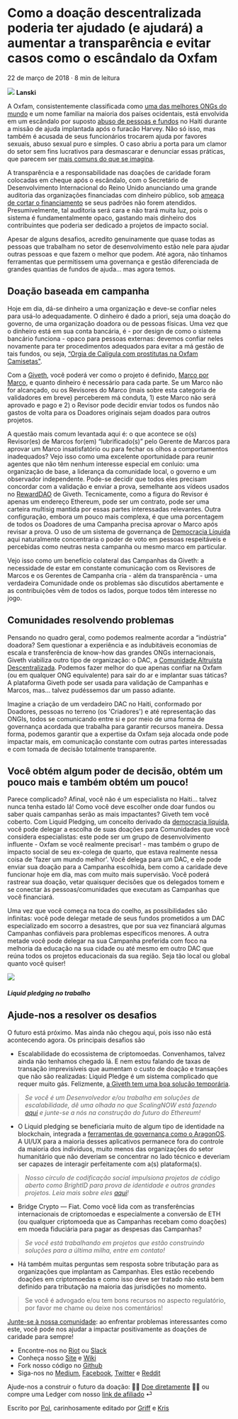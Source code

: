 # Como a doação descentralizada poderia ter ajudado (e ajudará) a aumentar a transparência e evitar casos como o escândalo da Oxfam

22 de março de 2018 · 8 min de leitura

![](https://i.imgur.com/y21fRHC.png) **Lanski**

A Oxfam, consistentemente classificada como [uma das melhores ONGs do mundo](https://www.oxfam.org.uk/blogs/2012/01/oxfam-number-three-in-top-100-best-ngos) e um nome familiar na maioria dos países ocidentais, está envolvida em um escândalo por suposto [abuso de pessoas e fundos](http://nationalpost.com/news/world/a-full-on-caligula-orgy-oxfam-charity-accused-of-exploiting-haiti-disaster-victims-for-sex) no Haiti durante a missão de ajuda implantada após o furacão Harvey. Não só isso, mas também é acusada de seus funcionários trocarem ajuda por favores sexuais, abuso sexual puro e simples. O caso abriu a porta para um clamor do setor sem fins lucrativos para desmascarar e denunciar essas práticas, que parecem ser [mais comuns do que se imagina](https://www.theguardian.com/global-development/audio/2018/feb/14/oxfam-allegations-are-tip-of-iceberg-sexual-harassment-and-aid-workers-podcast).

A transparência e a responsabilidade nas doações de caridade foram colocadas em cheque após o escândalo, com o Secretário de Desenvolvimento Internacional do Reino Unido anunciando uma grande auditoria das organizações financiadas com dinheiro público, sob [ameaça de cortar o financiamento](https://www.independent.co.uk/news/uk/home-news/oxfam-sexual-abuse-aid-workers-haiti-prostitutes-scandal-national-crime-agency-mordaunt-latest-a8211211.html) se seus padrões não forem atendidos. Presumivelmente, tal auditoria será cara e não trará muita luz, pois o sistema é fundamentalmente opaco, gastando mais dinheiro dos contribuintes que poderia ser dedicado a projetos de impacto social.

Apesar de alguns desafios, acredito genuinamente que quase todas as pessoas que trabalham no setor de desenvolvimento estão nele para ajudar outras pessoas e que fazem o melhor que podem. Até agora, não tínhamos ferramentas que permitissem uma governança e gestão diferenciada de grandes quantias de fundos de ajuda… mas agora temos.

## Doação baseada em campanha

Hoje em dia, dá-se dinheiro a uma organização e deve-se confiar neles para usá-lo adequadamente. O dinheiro é dado a priori, seja uma doação do governo, de uma organização doadora ou de pessoas físicas. Uma vez que o dinheiro está em sua conta bancária, é - por design de como o sistema bancário funciona - opaco para pessoas externas: devemos confiar neles novamente para ter procedimentos adequados para evitar a má gestão de tais fundos, ou seja, [“Orgia de Calígula com prostitutas na Oxfam Camisetas"](https://www.thetimes.co.uk/article/oxfam-in-haiti-it-was-like-a-caligula-orgy-with-prostitutes-in-oxfam-t-shirts-p32wlk0rp).

Com a [Giveth](http://giveth.io/), você poderá ver como o projeto é definido, [Marco por Marco](https://medium.com/giveth/what-is-the-future-of-giving-d50446b0a0e4), e quanto dinheiro é necessário para cada parte. Se um Marco não for alcançado, ou os Revisores do Marco (mais sobre esta categoria de validadores em breve) perceberem má conduta, 1) este Marco não será aprovado e pago e 2) o Revisor pode decidir enviar todos os fundos não gastos de volta para os Doadores originais sejam doados para outros projetos.

A questão mais comum levantada aqui é: o que acontece se o(s) Revisor(es) de Marcos for(em) “lubrificado(s)” pelo Gerente de Marcos para aprovar um Marco insatisfatório ou para fechar os olhos a comportamentos inadequados? Vejo isso como uma excelente oportunidade para reunir agentes que não têm nenhum interesse especial em conluio: uma organização de base, a liderança da comunidade local, o governo e um observador independente. Pode-se decidir que todos eles precisam concordar com a validação e enviar a prova, semelhante aos vídeos usados no [RewardDAO](https://medium.com/giveth/how-rewarddao-works-aka-what-are-points-7388f70269a) de Giveth. Tecnicamente, como a figura do Revisor é apenas um endereço Ethereum, pode ser um contrato, pode ser uma carteira multisig mantida por essas partes interessadas relevantes. Outra configuração, embora um pouco mais complexa, é que uma porcentagem de todos os Doadores de uma Campanha precisa aprovar o Marco após revisar a prova. O uso de um sistema de governança de [Democracia Líquida](https://medium.com/giveth/liquid-democracy-what-that-bd3c63e8df52) aqui naturalmente concentraria o poder de voto em pessoas respeitáveis e percebidas como neutras nesta campanha ou mesmo marco em particular.

Vejo isso como um benefício colateral das Campanhas da Giveth: a necessidade de estar em constante comunicação com os Revisores de Marcos e os Gerentes de Campanha cria - além da transparência - uma verdadeira Comunidade onde os problemas são discutidos abertamente e as contribuições vêm de todos os lados, porque todos têm interesse no jogo.

## Comunidades resolvendo problemas

Pensando no quadro geral, como podemos realmente acordar a “indústria” doadora? Sem questionar a experiência e as indubitáveis economias de escala e transferência de know-how das grandes ONGs internacionais, Giveth viabiliza outro tipo de organização: o DAC, a [Comunidade Altruísta Descentralizada](https://medium.com/giveth/giveth-introduces-decentralized-altruistic-communities-dacs-d1155a79bdc4). Podemos fazer melhor do que apenas confiar na Oxfam (ou em qualquer ONG equivalente) para sair do ar e implantar suas táticas? A plataforma Giveth pode ser usada para validação de Campanhas e Marcos, mas… talvez pudéssemos dar um passo adiante.

Imagine a criação de um verdadeiro DAC no Haiti, conformado por Doadores, pessoas no terreno (os 'Criadores') e até representação das ONGIs, todos se comunicando entre si e por meio de uma forma de governança acordada que trabalha para garantir recursos maneira. Dessa forma, podemos garantir que a expertise da Oxfam seja alocada onde pode impactar mais, em comunicação constante com outras partes interessadas e com tomada de decisão totalmente transparente.

## Você obtém algum poder de decisão, obtém um pouco mais e também obtém um pouco!

Parece complicado? Afinal, você não é um especialista no Haiti… talvez nunca tenha estado lá! Como você deve escolher onde doar fundos ou saber quais campanhas serão as mais impactantes? Giveth tem você coberto. Com Liquid Pledging, um conceito derivado da [democracia líquida](https://medium.com/giveth/liquid-democracy-what-that-bd3c63e8df52), você pode delegar a escolha de suas doações para Comunidades que você considera especialistas: este pode ser um grupo de desenvolvimento influente - Oxfam se você realmente precisar! - mas também o grupo de impacto social de seu ex-colega de quarto, que estava realmente nessa coisa de 'fazer um mundo melhor'. Você delega para um DAC, e ele pode enviar sua doação para a Campanha escolhida, bem como a caridade deve funcionar hoje em dia, mas com muito mais supervisão. Você poderá rastrear sua doação, vetar quaisquer decisões que os delegados tomem e se conectar às pessoas/comunidades que executam as Campanhas que você financiará.

Uma vez que você começa na toca do coelho, as possibilidades são infinitas: você pode delegar metade de seus fundos prometidos a um DAC especializado em socorro a desastres, que por sua vez financiará algumas Campanhas confiáveis para problemas específicos menores. A outra metade você pode delegar na sua Campanha preferida com foco na melhoria da educação na sua cidade ou até mesmo em outro DAC que reúna todos os projetos educacionais da sua região. Seja tão local ou global quanto você quiser!

![](https://i.imgur.com/nlQlE2A.png)

##### Liquid pledging no trabalho

## Ajude-nos a resolver os desafios

O futuro está próximo. Mas ainda não chegou aqui, pois isso não está acontecendo agora. Os principais desafios são

* Escalabilidade do ecossistema de criptomoedas. Convenhamos, talvez ainda não tenhamos chegado lá. E nem estou falando de taxas de transação imprevisíveis que aumentam o custo de doação e transações que não são realizadas: Liquid Pledge é um sistema complicado que requer muito gás. Felizmente, [a Giveth tem uma boa solução temporária](https://medium.com/giveth/tackling-ethereum-scalability-issues-29bd700b5060).

> _Se você é um Desenvolvedor e/ou trabalha em soluções de escalabilidade, dê uma olhada no que ScalingNOW está fazendo [aqui](https://medium.com/giveth/scalingnow-bridge-chains-parity-8c359aca2b01) e junte-se a nós na construção do futuro do Ethereum!_

* O Liquid pledging se beneficiaria muito de algum tipo de identidade na blockchain, integrada a [ferramentas de governança como o AragonOS](https://blog.aragon.one/announcing-aragon-labs-a679693429ae). A UI/UX para a maioria desses aplicativos permanece fora do controle da maioria dos indivíduos, muito menos das organizações do setor humanitário que não deveriam se concentrar no lado técnico e deveriam ser capazes de interagir perfeitamente com a(s) plataforma(s).

> _Nosso círculo de codificação social impulsiona projetos de código aberto como BrightID para prova de identidade e outros grandes projetos. Leia mais sobre eles [aqui](https://steemit.com/blockchain4humanity/@giveth/what-is-the-social-coding-circle)!_

* Bridge Crypto — Fiat. Como você lida com as transferências internacionais de criptomoedas e especialmente a conversão de ETH (ou qualquer criptomoeda que as Campanhas recebam como doações) em moeda fiduciária para pagar as despesas das Campanhas?

> _Se você está trabalhando em projetos que estão construindo soluções para a última milha, entre em contato!_

* Há também muitas perguntas sem resposta sobre tributação para as organizações que implantam as Campanhas. Eles estão recebendo doações em criptomoedas e como isso deve ser tratado não está bem definido para tributação na maioria das jurisdições no momento.

> Se você é advogado e/ou tem bons recursos no aspecto regulatório, por favor me chame ou deixe nos comentários!

[Junte-se à nossa comunidade](http://join.giveth.io/): ao enfrentar problemas interessantes como este, você pode nos ajudar a impactar positivamente as doações de caridade para sempre!

* Encontre-nos no [Riot](https://riot.im/app/#/group/+giveth:matrix.org) ou [Slack](http://slack.giveth.io/)
* Conheça nosso [Site](http://giveth.io/) e [Wiki](https://wiki.giveth.io/)
* Fork nosso código no [Github](http://github.com/Giveth/)
* Siga-nos no [Medium](http://medium.com/giveth/), [Facebook](https://www.facebook.com/givethio), [Twitter](http://twitter.com/givethio) e [Reddit](https://www.reddit.com/r/giveth/)

Ajude-nos a construir o futuro da doação: 🤲🏼 [Doe diretamente](http://donate.giveth.io/) 🤲🏼 ou compre uma Ledger com nosso [link de afiliado](https://www.ledgerwallet.com/products/ledger-nano-s?utm_source=&utm_medium=affiliate&utm_campaign=d663) ⏎

Escrito por [Pol](https://steemit.com/@pol-lanski), carinhosamente editado por [Griff](http://twitter.com/thegrifft) e [Kris](http://twitter.com/krrisis)